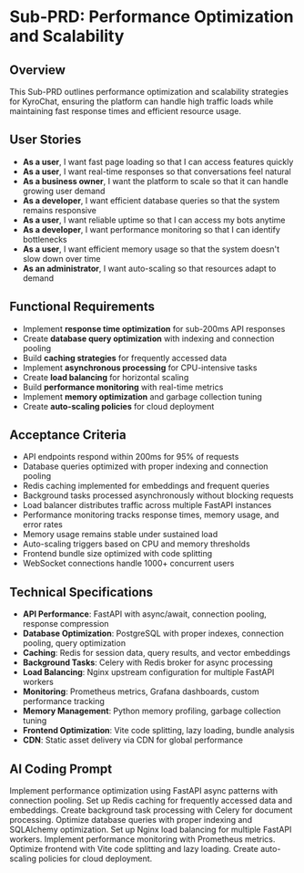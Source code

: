 # Sub-PRD: Performance Optimization and Scalability

## Overview
This Sub-PRD outlines performance optimization and scalability strategies for KyroChat, ensuring the platform can handle high traffic loads while maintaining fast response times and efficient resource usage.

## User Stories
- **As a user**, I want fast page loading so that I can access features quickly
- **As a user**, I want real-time responses so that conversations feel natural
- **As a business owner**, I want the platform to scale so that it can handle growing user demand
- **As a developer**, I want efficient database queries so that the system remains responsive
- **As a user**, I want reliable uptime so that I can access my bots anytime
- **As a developer**, I want performance monitoring so that I can identify bottlenecks
- **As a user**, I want efficient memory usage so that the system doesn't slow down over time
- **As an administrator**, I want auto-scaling so that resources adapt to demand

## Functional Requirements
- Implement **response time optimization** for sub-200ms API responses
- Create **database query optimization** with indexing and connection pooling
- Build **caching strategies** for frequently accessed data
- Implement **asynchronous processing** for CPU-intensive tasks
- Create **load balancing** for horizontal scaling
- Build **performance monitoring** with real-time metrics
- Implement **memory optimization** and garbage collection tuning
- Create **auto-scaling policies** for cloud deployment

## Acceptance Criteria
- API endpoints respond within 200ms for 95% of requests
- Database queries optimized with proper indexing and connection pooling
- Redis caching implemented for embeddings and frequent queries
- Background tasks processed asynchronously without blocking requests
- Load balancer distributes traffic across multiple FastAPI instances
- Performance monitoring tracks response times, memory usage, and error rates
- Memory usage remains stable under sustained load
- Auto-scaling triggers based on CPU and memory thresholds
- Frontend bundle size optimized with code splitting
- WebSocket connections handle 1000+ concurrent users

## Technical Specifications
- **API Performance**: FastAPI with async/await, connection pooling, response compression
- **Database Optimization**: PostgreSQL with proper indexes, connection pooling, query optimization
- **Caching**: Redis for session data, query results, and vector embeddings
- **Background Tasks**: Celery with Redis broker for async processing
- **Load Balancing**: Nginx upstream configuration for multiple FastAPI workers
- **Monitoring**: Prometheus metrics, Grafana dashboards, custom performance tracking
- **Memory Management**: Python memory profiling, garbage collection tuning
- **Frontend Optimization**: Vite code splitting, lazy loading, bundle analysis
- **CDN**: Static asset delivery via CDN for global performance

## AI Coding Prompt
Implement performance optimization using FastAPI async patterns with connection pooling. Set up Redis caching for frequently accessed data and embeddings. Create background task processing with Celery for document processing. Optimize database queries with proper indexing and SQLAlchemy optimization. Set up Nginx load balancing for multiple FastAPI workers. Implement performance monitoring with Prometheus metrics. Optimize frontend with Vite code splitting and lazy loading. Create auto-scaling policies for cloud deployment.